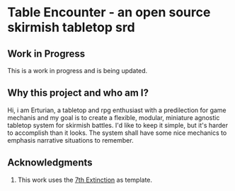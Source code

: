 # Table Encounter - an open source skirmish tabletop srd

## Work in Progress

This is a work in progress and is being updated.

## Why this project and who am I?

Hi, i am Erturian, a tabletop and rpg enthusiast with a predilection for game mechanis and my goal is to create a flexible, modular, miniature agnostic tabletop system for skirmish battles. 
I'd like to keep it simple, but it's harder to accomplish than it looks. The system shall have some nice mechanics to emphasis narrative situations to remember.

## Acknowledgments 

1. This work uses the [7th Extinction](https:7thExtinctionrpg.com) as template.
